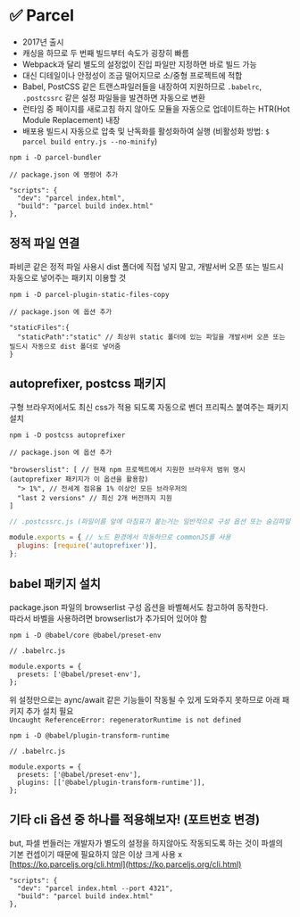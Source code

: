 # ✅ Parcel
- 2017년 출시
- 캐싱을 하므로 두 번째 빌드부터 속도가 굉장히 빠름
- Webpack과 달리 별도의 설정없이 진입 파일만 지정하면 바로 빌드 가능
- 대신 디테일이나 안정성이 조금 떨어지므로 소/중형 프로젝트에 적합
-  Babel, PostCSS 같은 트랜스파일러들을 내장하여 지원하므로 `.babelrc`, `.postcssrc` 같은 설정 파일들을 발견하면 자동으로 변환
-  런타임 중 페이지를 새로고침 하지 않아도 모듈을 자동으로 업데이트하는 HTR(Hot Module Replacement) 내장
-  배포용 빌드시 자동으로 압축 및 난독화를 활성화하여 실행 (비활성화 방법: `$ parcel build entry.js --no-minify`)
```
npm i -D parcel-bundler
```
```
// package.json 에 명령어 추가

"scripts": {
  "dev": "parcel index.html",
  "build": "parcel build index.html"
},
```
## 정적 파일 연결
파비콘 같은 정적 파일 사용시 dist 폴더에 직접 넣지 말고, 개발서버 오픈 또는 빌드시 자동으로 넣어주는 패키지 이용할 것
```
npm i -D parcel-plugin-static-files-copy
```
```
// package.json 에 옵션 추가

"staticFiles":{
  "staticPath":"static" // 최상위 static 폴더에 있는 파일을 개발서버 오픈 또는 빌드시 자동으로 dist 폴더로 넣어줌
}
```
## autoprefixer, postcss 패키지
구형 브라우저에서도 최신 css가 적용 되도록 자동으로 벤더 프리픽스 붙여주는 패키지 설치
```
npm i -D postcss autoprefixer
```
```
// package.json 에 옵션 추가

"browserslist": [ // 현재 npm 프로젝트에서 지원한 브라우저 범위 명시 (autoprefixer 패키지가 이 옵션을 활용함)
  "> 1%", // 전세계 점유율 1% 이상인 모든 브라우저의
  "last 2 versions" // 최신 2개 버전까지 지원
]
```
```js
// .postcssrc.js (파일이름 앞에 마침표가 붙는거는 일반적으로 구성 옵션 또는 숨김파일이라는 의미)

module.exports = { // 노드 환경에서 작동하므로 commonJS를 사용
  plugins: [require('autoprefixer')],
};
```
## babel 패키지 설치
package.json 파일의 browserlist 구성 옵션을 바벨해서도 참고하여 동작한다.    
따라서 바벨을 사용하려면 browserlist가 추가되어 있어야 함
```
npm i -D @babel/core @babel/preset-env
```
```
// .babelrc.js

module.exports = {
  presets: ['@babel/preset-env'],
};
```
위 설정만으로는 aync/await 같은 기능들이 작동될 수 있게 도와주지 못하므로 아래 패키지 추가 설치 필요  
`Uncaught ReferenceError: regeneratorRuntime is not defined`
```
npm i -D @babel/plugin-transform-runtime
```
```
// .babelrc.js

module.exports = {
  presets: ['@babel/preset-env'],
  plugins: [['@babel/plugin-transform-runtime']],
};
```
## 기타 cli 옵션 중 하나를 적용해보자! (포트번호 변경)
but, 파셀 번들러는 개발자가 별도의 설정을 하지않아도 작동되도록 하는 것이 파셀의 기본 컨셉이기 때문에 필요하지 않은 이상 크게 사용 x
[https://ko.parceljs.org/cli.html](https://ko.parceljs.org/cli.html)
```
"scripts": {
  "dev": "parcel index.html --port 4321",
  "build": "parcel build index.html"
},
```
